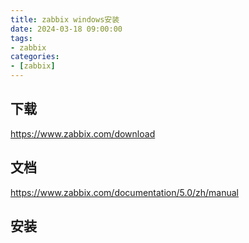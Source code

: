 ```yaml
---
title: zabbix windows安装
date: 2024-03-18 09:00:00
tags:
- zabbix
categories:
- [zabbix]
---
```



## 下载

https://www.zabbix.com/download

## 文档

https://www.zabbix.com/documentation/5.0/zh/manual


## 安装



